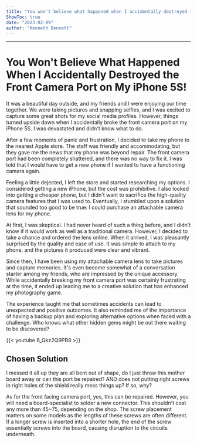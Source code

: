 ```yaml
---
title: "You won't believe what happened when I accidentally destroyed the front camera port on my iPhone 5S!"
ShowToc: true 
date: "2023-02-09"
author: "Kenneth Bennett"
---
```

*****
# You Won't Believe What Happened When I Accidentally Destroyed the Front Camera Port on My iPhone 5S!

It was a beautiful day outside, and my friends and I were enjoying our time together. We were taking pictures and snapping selfies, and I was excited to capture some great shots for my social media profiles. However, things turned upside down when I accidentally broke the front camera port on my iPhone 5S. I was devastated and didn't know what to do.

After a few moments of panic and frustration, I decided to take my phone to the nearest Apple store. The staff was friendly and accommodating, but they gave me the news that my phone was beyond repair. The front camera port had been completely shattered, and there was no way to fix it. I was told that I would have to get a new phone if I wanted to have a functioning camera again.

Feeling a little dejected, I left the store and started researching my options. I considered getting a new iPhone, but the cost was prohibitive. I also looked into getting a cheaper phone, but I didn't want to sacrifice the high-quality camera features that I was used to. Eventually, I stumbled upon a solution that sounded too good to be true: I could purchase an attachable camera lens for my phone.

At first, I was skeptical. I had never heard of such a thing before, and I didn't know if it would work as well as a traditional camera. However, I decided to take a chance and ordered the lens online. When it arrived, I was pleasantly surprised by the quality and ease of use. It was simple to attach to my phone, and the pictures it produced were clear and vibrant.

Since then, I have been using my attachable camera lens to take pictures and capture memories. It's even become somewhat of a conversation starter among my friends, who are impressed by the unique accessory. While accidentally breaking my front camera port was certainly frustrating at the time, it ended up leading me to a creative solution that has enhanced my photography game.

The experience taught me that sometimes accidents can lead to unexpected and positive outcomes. It also reminded me of the importance of having a backup plan and exploring alternative options when faced with a challenge. Who knows what other hidden gems might be out there waiting to be discovered?

{{< youtube 6_Qkz2Q9PB8 >}} 



## Chosen Solution
 I messed it all up they are all bent out of shape, do I just throw this mother board away or can this port be repaired?
AND does not putting right screws in right holes of the shield really mess things up? If so, why?

 As for the front facing camera port, yes, this can be repaired. However, you will need a board-specialist to solder a new connector. This shouldn't cost any more than $45-$75, depending on the shop.
The screw placement matters on some models as the lengths of these screws are often different.  If a longer screw is inserted into a shorter hole, the end of the screw essentially screws into the board, causing disruption to the circuits underneath.




